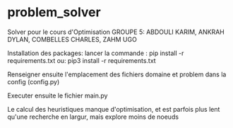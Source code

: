# problem_solver
Solver pour le cours d'Optimisation
GROUPE 5: ABDOULI KARIM, ANKRAH DYLAN, COMBELLES CHARLES, ZAHM UGO

Installation des packages:
lancer la commande :
pip install -r requirements.txt
ou:
pip3 install -r requirements.txt

Renseigner ensuite l'emplacement des fichiers domaine et problem dans la config (config.py)

Executer ensuite le fichier main.py


Le calcul des heuristiques manque d'optimisation, et est parfois plus lent qu'une recherche en largur, mais explore moins de noeuds

